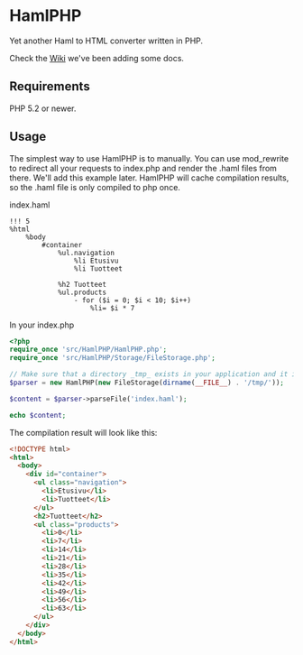 # HamlPHP

Yet another Haml to HTML converter written in PHP.

Check the [Wiki](https://github.com/hamlphp/HamlPHP/wiki) we've been adding some docs.

## Requirements

PHP 5.2 or newer.

## Usage

The simplest way to use HamlPHP is to manually. You can use mod_rewrite to redirect all your requests to index.php and render the .haml files from there. We'll add this example later. HamlPHP will cache compilation results, so the .haml file is only compiled to php once.

index.haml

```haml
!!! 5
%html
    %body
        #container
            %ul.navigation
                %li Etusivu
                %li Tuotteet

            %h2 Tuotteet
            %ul.products
                - for ($i = 0; $i < 10; $i++)
                    %li= $i * 7
```

In your index.php

```php
<?php
require_once 'src/HamlPHP/HamlPHP.php';
require_once 'src/HamlPHP/Storage/FileStorage.php';

// Make sure that a directory _tmp_ exists in your application and it is writable.
$parser = new HamlPHP(new FileStorage(dirname(__FILE__) . '/tmp/'));

$content = $parser->parseFile('index.haml');

echo $content;
```

The compilation result will look like this:

```html
<!DOCTYPE html>
<html>
  <body>
    <div id="container">
      <ul class="navigation">
        <li>Etusivu</li>
        <li>Tuotteet</li>
      </ul>
      <h2>Tuotteet</h2>
      <ul class="products">
        <li>0</li>
        <li>7</li>
        <li>14</li>
        <li>21</li>
        <li>28</li>
        <li>35</li>
        <li>42</li>
        <li>49</li>
        <li>56</li>
        <li>63</li>
      </ul>
    </div>
  </body>
</html>
```